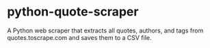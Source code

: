 # python-quote-scraper
A Python web scraper that extracts all quotes, authors, and tags from quotes.toscrape.com and saves them to a CSV file.
